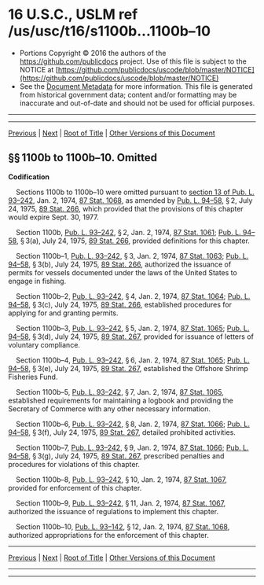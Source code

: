 ---
---

# 16 U.S.C., USLM ref /us/usc/t16/s1100b...1100b–10

* Portions Copyright © 2016 the authors of the https://github.com/publicdocs project.
  Use of this file is subject to the NOTICE at [https://github.com/publicdocs/uscode/blob/master/NOTICE](https://github.com/publicdocs/uscode/blob/master/NOTICE)
* See the [Document Metadata](././../../../..//README.md) for more information.
  This file is generated from historical government data; content and/or formatting may be inaccurate and out-of-date and should not be used for official purposes.

----------
----------

[Previous](./../../../..//us/usc/t16/ch21C/m__us_usc_t16_ch21C.md) | [Next](./../../../..//us/usc/t16/ch22/m__us_usc_t16_ch22.md) | [Root of Title](./../../../../) | [Other Versions of this Document](https://publicdocs.github.io/go/links?ns=uslm&ref=%2Fus%2Fusc%2Ft16%2Fs1100b...1100b%E2%80%9310)

## §§ 1100b to 1100b–10. Omitted

 __Codification__ 

    Sections 1100b to 1100b–10 were omitted pursuant to [section 13 of Pub. L. 93–242][/us/pl/93/242/s13], Jan. 2, 1974, [87 Stat. 1068][/us/stat/87/1068], as amended by [Pub. L. 94–58][/us/pl/94/58], § 2, July 24, 1975, [89 Stat. 266][/us/stat/89/266], which provided that the provisions of this chapter would expire Sept. 30, 1977.

    Section 1100b, [Pub. L. 93–242][/us/pl/93/242], § 2, Jan. 2, 1974, [87 Stat. 1061][/us/stat/87/1061]; [Pub. L. 94–58][/us/pl/94/58], § 3(a), July 24, 1975, [89 Stat. 266][/us/stat/89/266], provided definitions for this chapter.

    Section 1100b–1, [Pub. L. 93–242][/us/pl/93/242], § 3, Jan. 2, 1974, [87 Stat. 1063][/us/stat/87/1063]; [Pub. L. 94–58][/us/pl/94/58], § 3(b), July 24, 1975, [89 Stat. 266][/us/stat/89/266], authorized the issuance of permits for vessels documented under the laws of the United States to engage in fishing.

    Section 1100b–2, [Pub. L. 93–242][/us/pl/93/242], § 4, Jan. 2, 1974, [87 Stat. 1064][/us/stat/87/1064]; [Pub. L. 94–58][/us/pl/94/58], § 3(c), July 24, 1975, [89 Stat. 266][/us/stat/89/266], established procedures for applying for and granting permits.

    Section 1100b–3, [Pub. L. 93–242][/us/pl/93/242], § 5, Jan. 2, 1974, [87 Stat. 1065][/us/stat/87/1065]; [Pub. L. 94–58][/us/pl/94/58], § 3(d), July 24, 1975, [89 Stat. 267][/us/stat/89/267], provided for issuance of letters of voluntary compliance.

    Section 1100b–4, [Pub. L. 93–242][/us/pl/93/242], § 6, Jan. 2, 1974, [87 Stat. 1065][/us/stat/87/1065]; [Pub. L. 94–58][/us/pl/94/58], § 3(e), July 24, 1975, [89 Stat. 267][/us/stat/89/267], established the Offshore Shrimp Fisheries Fund.

    Section 1100b–5, [Pub. L. 93–242][/us/pl/93/242], § 7, Jan. 2, 1974, [87 Stat. 1065][/us/stat/87/1065], established requirements for maintaining a logbook and providing the Secretary of Commerce with any other necessary information.

    Section 1100b–6, [Pub. L. 93–242][/us/pl/93/242], § 8, Jan. 2, 1974, [87 Stat. 1066][/us/stat/87/1066]; [Pub. L. 94–58][/us/pl/94/58], § 3(f), July 24, 1975, [89 Stat. 267][/us/stat/89/267], detailed prohibited activities.

    Section 1100b–7, [Pub. L. 93–242][/us/pl/93/242], § 9, Jan. 2, 1974, [87 Stat. 1066][/us/stat/87/1066]; [Pub. L. 94–58][/us/pl/94/58], § 3(g), July 24, 1975, [89 Stat. 267][/us/stat/89/267], prescribed penalties and procedures for violations of this chapter.

    Section 1100b–8, [Pub. L. 93–242][/us/pl/93/242], § 10, Jan. 2, 1974, [87 Stat. 1067][/us/stat/87/1067], provided for enforcement of this chapter.

    Section 1100b–9, [Pub. L. 93–242][/us/pl/93/242], § 11, Jan. 2, 1974, [87 Stat. 1067][/us/stat/87/1067], authorized the issuance of regulations to implement this chapter.

    Section 1100b–10, [Pub. L. 93–142][/us/pl/93/142], § 12, Jan. 2, 1974, [87 Stat. 1068][/us/stat/87/1068], authorized appropriations for the enforcement of this chapter.

----------

[Previous](./../../../..//us/usc/t16/ch21C/m__us_usc_t16_ch21C.md) | [Next](./../../../..//us/usc/t16/ch22/m__us_usc_t16_ch22.md) | [Root of Title](./../../../../) | [Other Versions of this Document](https://publicdocs.github.io/go/links?ns=uslm&ref=%2Fus%2Fusc%2Ft16%2Fs1100b...1100b%E2%80%9310)

----------
----------

[/us/pl/93/242/s13]: https://publicdocs.github.io/go/links?ns=uslm&ref=%2Fus%2Fpl%2F93%2F242%2Fs13
[/us/stat/87/1068]: https://publicdocs.github.io/go/links?ns=uslm&ref=%2Fus%2Fstat%2F87%2F1068
[/us/pl/94/58]: https://publicdocs.github.io/go/links?ns=uslm&ref=%2Fus%2Fpl%2F94%2F58
[/us/stat/89/266]: https://publicdocs.github.io/go/links?ns=uslm&ref=%2Fus%2Fstat%2F89%2F266
[/us/pl/93/242]: https://publicdocs.github.io/go/links?ns=uslm&ref=%2Fus%2Fpl%2F93%2F242
[/us/stat/87/1061]: https://publicdocs.github.io/go/links?ns=uslm&ref=%2Fus%2Fstat%2F87%2F1061
[/us/pl/94/58]: https://publicdocs.github.io/go/links?ns=uslm&ref=%2Fus%2Fpl%2F94%2F58
[/us/stat/89/266]: https://publicdocs.github.io/go/links?ns=uslm&ref=%2Fus%2Fstat%2F89%2F266
[/us/pl/93/242]: https://publicdocs.github.io/go/links?ns=uslm&ref=%2Fus%2Fpl%2F93%2F242
[/us/stat/87/1063]: https://publicdocs.github.io/go/links?ns=uslm&ref=%2Fus%2Fstat%2F87%2F1063
[/us/pl/94/58]: https://publicdocs.github.io/go/links?ns=uslm&ref=%2Fus%2Fpl%2F94%2F58
[/us/stat/89/266]: https://publicdocs.github.io/go/links?ns=uslm&ref=%2Fus%2Fstat%2F89%2F266
[/us/pl/93/242]: https://publicdocs.github.io/go/links?ns=uslm&ref=%2Fus%2Fpl%2F93%2F242
[/us/stat/87/1064]: https://publicdocs.github.io/go/links?ns=uslm&ref=%2Fus%2Fstat%2F87%2F1064
[/us/pl/94/58]: https://publicdocs.github.io/go/links?ns=uslm&ref=%2Fus%2Fpl%2F94%2F58
[/us/stat/89/266]: https://publicdocs.github.io/go/links?ns=uslm&ref=%2Fus%2Fstat%2F89%2F266
[/us/pl/93/242]: https://publicdocs.github.io/go/links?ns=uslm&ref=%2Fus%2Fpl%2F93%2F242
[/us/stat/87/1065]: https://publicdocs.github.io/go/links?ns=uslm&ref=%2Fus%2Fstat%2F87%2F1065
[/us/pl/94/58]: https://publicdocs.github.io/go/links?ns=uslm&ref=%2Fus%2Fpl%2F94%2F58
[/us/stat/89/267]: https://publicdocs.github.io/go/links?ns=uslm&ref=%2Fus%2Fstat%2F89%2F267
[/us/pl/93/242]: https://publicdocs.github.io/go/links?ns=uslm&ref=%2Fus%2Fpl%2F93%2F242
[/us/stat/87/1065]: https://publicdocs.github.io/go/links?ns=uslm&ref=%2Fus%2Fstat%2F87%2F1065
[/us/pl/94/58]: https://publicdocs.github.io/go/links?ns=uslm&ref=%2Fus%2Fpl%2F94%2F58
[/us/stat/89/267]: https://publicdocs.github.io/go/links?ns=uslm&ref=%2Fus%2Fstat%2F89%2F267
[/us/pl/93/242]: https://publicdocs.github.io/go/links?ns=uslm&ref=%2Fus%2Fpl%2F93%2F242
[/us/stat/87/1065]: https://publicdocs.github.io/go/links?ns=uslm&ref=%2Fus%2Fstat%2F87%2F1065
[/us/pl/93/242]: https://publicdocs.github.io/go/links?ns=uslm&ref=%2Fus%2Fpl%2F93%2F242
[/us/stat/87/1066]: https://publicdocs.github.io/go/links?ns=uslm&ref=%2Fus%2Fstat%2F87%2F1066
[/us/pl/94/58]: https://publicdocs.github.io/go/links?ns=uslm&ref=%2Fus%2Fpl%2F94%2F58
[/us/stat/89/267]: https://publicdocs.github.io/go/links?ns=uslm&ref=%2Fus%2Fstat%2F89%2F267
[/us/pl/93/242]: https://publicdocs.github.io/go/links?ns=uslm&ref=%2Fus%2Fpl%2F93%2F242
[/us/stat/87/1066]: https://publicdocs.github.io/go/links?ns=uslm&ref=%2Fus%2Fstat%2F87%2F1066
[/us/pl/94/58]: https://publicdocs.github.io/go/links?ns=uslm&ref=%2Fus%2Fpl%2F94%2F58
[/us/stat/89/267]: https://publicdocs.github.io/go/links?ns=uslm&ref=%2Fus%2Fstat%2F89%2F267
[/us/pl/93/242]: https://publicdocs.github.io/go/links?ns=uslm&ref=%2Fus%2Fpl%2F93%2F242
[/us/stat/87/1067]: https://publicdocs.github.io/go/links?ns=uslm&ref=%2Fus%2Fstat%2F87%2F1067
[/us/pl/93/242]: https://publicdocs.github.io/go/links?ns=uslm&ref=%2Fus%2Fpl%2F93%2F242
[/us/stat/87/1067]: https://publicdocs.github.io/go/links?ns=uslm&ref=%2Fus%2Fstat%2F87%2F1067
[/us/pl/93/142]: https://publicdocs.github.io/go/links?ns=uslm&ref=%2Fus%2Fpl%2F93%2F142
[/us/stat/87/1068]: https://publicdocs.github.io/go/links?ns=uslm&ref=%2Fus%2Fstat%2F87%2F1068


